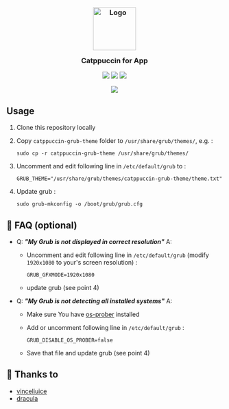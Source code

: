 <h3 align="center">
	<img src="https://raw.githubusercontent.com/catppuccin/catppuccin/dev/assets/logos/exports/1544x1544_circle.png" width="100" alt="Logo"/><br/>
	<img src="https://raw.githubusercontent.com/catppuccin/catppuccin/dev/assets/misc/transparent.png" height="30" width="0px"/>
	Catppuccin for App
	<img src="https://raw.githubusercontent.com/catppuccin/catppuccin/dev/assets/misc/transparent.png" height="30" width="0px"/>
</h3>
<p align="center">
    <a href="https://github.com/elkrien/catppuccin-grub/stargazers"><img src="https://img.shields.io/github/stars/elkrien/catppuccin-grub?colorA=1e1e28&colorB=c9cbff&style=for-the-badge&logo=starship style=for-the-badge"></a>
    <a href="https://github.com/elkrien/catppuccin-grub/issues"><img src="https://img.shields.io/github/issues/elkrien/catppuccin-grub?colorA=1e1e28&colorB=f7be95&style=for-the-badge"></a>
    <a href="https://github.com/elkrien/catppuccin-grub/contributors"><img src="https://img.shields.io/github/contributors/elkrien/catppuccin-grub?colorA=1e1e28&colorB=b1e1a6&style=for-the-badge"></a>
</p>


<p align="center">
  <img src="https://raw.githubusercontent.com/elkrien/catppuccin-grub/assets/cat-grub.png"/>
</p>

## Usage

1. Clone this repository locally
2. Copy `catppuccin-grub-theme` folder to `/usr/share/grub/themes/`, e.g. :
   
   ```shell
   sudo cp -r catppuccin-grub-theme /usr/share/grub/themes/
   ```
3. Uncomment and edit following line in `/etc/default/grub` to :
   
   ```shell
   GRUB_THEME="/usr/share/grub/themes/catppuccin-grub-theme/theme.txt"
   ```
4. Update grub :
   
   ```shell
   sudo grub-mkconfig -o /boot/grub/grub.cfg
   ```

## 🙋 FAQ (optional)

- Q: **_"My Grub is not displayed in correct resolution"_**
  A: 
  - Uncomment and edit following line in `/etc/default/grub` (modify `1920x1080` to your's screen resolution) : 
  
     ```shell
     GRUB_GFXMODE=1920x1080
     ```
  
  - update grub (see point 4)
  
- Q: **_"My Grub is not detecting all installed systems"_**
  A: 
  - Make sure You have [os-prober](https://joeyh.name/code/os-prober/) installed
  
  - Add or uncomment following line in `/etc/default/grub` :
  
     ```shell
     GRUB_DISABLE_OS_PROBER=false
     ```
  - Save that file and update grub (see point 4)
  
## 💝 Thanks to

- [vinceliuice](https://github.com/vinceliuice/grub2-themes)
- [dracula](https://github.com/dracula/grub)

